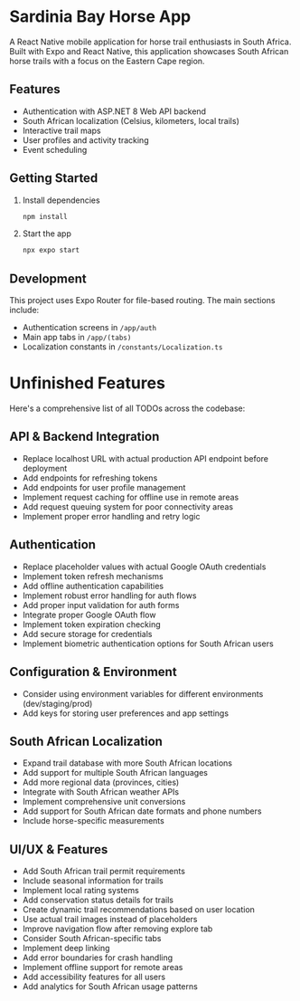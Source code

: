# Sardinia Bay Horse App

A React Native mobile application for horse trail enthusiasts in South Africa. Built with Expo and React Native, this application showcases South African horse trails with a focus on the Eastern Cape region.

## Features

- Authentication with ASP.NET 8 Web API backend
- South African localization (Celsius, kilometers, local trails)
- Interactive trail maps
- User profiles and activity tracking
- Event scheduling

## Getting Started

1. Install dependencies

   ```bash
   npm install
   ```

2. Start the app

   ```bash
   npx expo start
   ```

## Development

This project uses Expo Router for file-based routing. The main sections include:

- Authentication screens in `/app/auth`
- Main app tabs in `/app/(tabs)`
- Localization constants in `/constants/Localization.ts`

# Unfinished Features

Here's a comprehensive list of all TODOs across the codebase:

## API & Backend Integration
- Replace localhost URL with actual production API endpoint before deployment
- Add endpoints for refreshing tokens
- Add endpoints for user profile management
- Implement request caching for offline use in remote areas
- Add request queuing system for poor connectivity areas
- Implement proper error handling and retry logic

## Authentication
- Replace placeholder values with actual Google OAuth credentials
- Implement token refresh mechanisms
- Add offline authentication capabilities
- Implement robust error handling for auth flows
- Add proper input validation for auth forms
- Integrate proper Google OAuth flow
- Implement token expiration checking
- Add secure storage for credentials
- Implement biometric authentication options for South African users

## Configuration & Environment
- Consider using environment variables for different environments (dev/staging/prod)
- Add keys for storing user preferences and app settings

## South African Localization
- Expand trail database with more South African locations
- Add support for multiple South African languages
- Add more regional data (provinces, cities)
- Integrate with South African weather APIs
- Implement comprehensive unit conversions
- Add support for South African date formats and phone numbers
- Include horse-specific measurements

## UI/UX & Features
- Add South African trail permit requirements
- Include seasonal information for trails
- Implement local rating systems
- Add conservation status details for trails
- Create dynamic trail recommendations based on user location
- Use actual trail images instead of placeholders
- Improve navigation flow after removing explore tab
- Consider South African-specific tabs
- Implement deep linking
- Add error boundaries for crash handling
- Implement offline support for remote areas
- Add accessibility features for all users
- Add analytics for South African usage patterns
